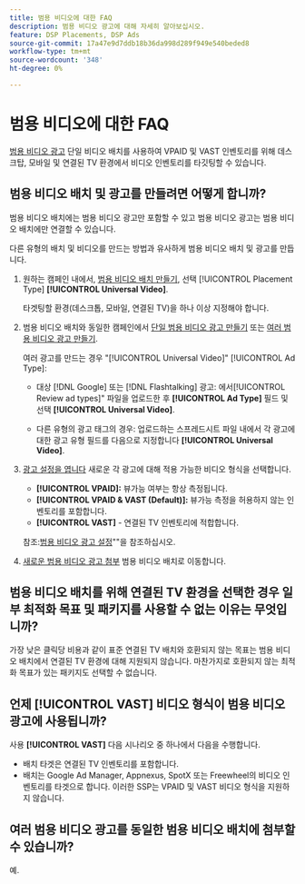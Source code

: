 ```yaml
---
title: 범용 비디오에 대한 FAQ
description: 범용 비디오 광고에 대해 자세히 알아보십시오.
feature: DSP Placements, DSP Ads
source-git-commit: 17a47e9d7ddb18b36da998d289f949e540beded8
workflow-type: tm+mt
source-wordcount: '348'
ht-degree: 0%

---
```


# 범용 비디오에 대한 FAQ

[범용 비디오 광고](/help/dsp/campaign-management/ads/ad-about.md) 단일 비디오 배치를 사용하여 VPAID 및 VAST 인벤토리를 위해 데스크탑, 모바일 및 연결된 TV 환경에서 비디오 인벤토리를 타깃팅할 수 있습니다.

## 범용 비디오 배치 및 광고를 만들려면 어떻게 합니까?

범용 비디오 배치에는 범용 비디오 광고만 포함할 수 있고 범용 비디오 광고는 범용 비디오 배치에만 연결할 수 있습니다.

다른 유형의 배치 및 비디오를 만드는 방법과 유사하게 범용 비디오 배치 및 광고를 만듭니다.

1. 원하는 캠페인 내에서, [범용 비디오 배치 만들기](/help/dsp/campaign-management/placements/placement-create.md), 선택 [!UICONTROL Placement Type] **[!UICONTROL Universal Video]**.

   타겟팅할 환경(데스크톱, 모바일, 연결된 TV)을 하나 이상 지정해야 합니다.

1. 범용 비디오 배치와 동일한 캠페인에서 [단일 범용 비디오 광고 만들기](/help/dsp/campaign-management/ads/ad-create.md) 또는 [여러 범용 비디오 광고 만들기](/help/dsp/campaign-management/ads/ad-create-multiple.md).

   여러 광고를 만드는 경우 &quot;[!UICONTROL Universal Video]&quot; [!UICONTROL Ad Type]:

   * 대상 [!DNL Google] 또는 [!DNL Flashtalking] 광고: 에서[!UICONTROL Review ad types]&quot; 파일을 업로드한 후 **[!UICONTROL Ad Type]** 필드 및 선택 **[!UICONTROL Universal Video]**.

   * 다른 유형의 광고 태그의 경우: 업로드하는 스프레드시트 파일 내에서 각 광고에 대한 광고 유형 필드를 다음으로 지정합니다 **[!UICONTROL Universal Video]**.

1. [광고 설정을 엽니다](/help/dsp/campaign-management/ads/ad-edit.md) 새로운 각 광고에 대해 적용 가능한 비디오 형식을 선택합니다.

   * **[!UICONTROL VPAID]:** 뷰가능 여부는 항상 측정됩니다.
   * **[!UICONTROL VPAID & VAST (Default)]:** 뷰가능 측정을 허용하지 않는 인벤토리를 포함합니다.
   * **[!UICONTROL VAST]** - 연결된 TV 인벤토리에 적합합니다.

   참조:[범용 비디오 광고 설정](/help/dsp/campaign-management/ads/ad-settings-universal-video.md)&quot;&quot;을 참조하십시오.

1. [새로운 범용 비디오 광고 첨부](/help/dsp/campaign-management/ads/ad-attach-to-placement.md) 범용 비디오 배치로 이동합니다.

## 범용 비디오 배치를 위해 연결된 TV 환경을 선택한 경우 일부 최적화 목표 및 패키지를 사용할 수 없는 이유는 무엇입니까?

가장 낮은 클릭당 비용과 같이 표준 연결된 TV 배치와 호환되지 않는 목표는 범용 비디오 배치에서 연결된 TV 환경에 대해 지원되지 않습니다. 마찬가지로 호환되지 않는 최적화 목표가 있는 패키지도 선택할 수 없습니다.

## 언제 **[!UICONTROL VAST]** 비디오 형식이 범용 비디오 광고에 사용됩니까?

사용 **[!UICONTROL VAST]** 다음 시나리오 중 하나에서 다음을 수행합니다.

* 배치 타겟은 연결된 TV 인벤토리를 포함합니다.
* 배치는 Google Ad Manager, Appnexus, SpotX 또는 Freewheel의 비디오 인벤토리를 타겟으로 합니다. 이러한 SSP는 VPAID 및 VAST 비디오 형식을 지원하지 않습니다.

## 여러 범용 비디오 광고를 동일한 범용 비디오 배치에 첨부할 수 있습니까?

예.
